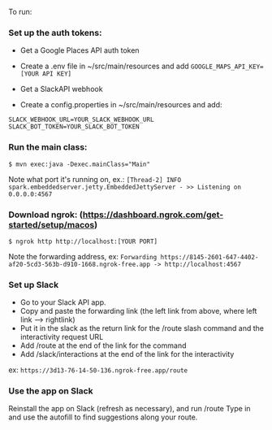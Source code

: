 To run: 

### Set up the auth tokens: 
- Get a Google Places API auth token
- Create a .env file in ~/src/main/resources and add ```GOOGLE_MAPS_API_KEY=[YOUR API KEY]```

- Get a SlackAPI webhook
- Create a config.properties in ~/src/main/resources and add:
```
SLACK_WEBHOOK_URL=YOUR_SLACK_WEBHOOK_URL
SLACK_BOT_TOKEN=YOUR_SLACK_BOT_TOKEN
```

### Run the main class:
```
$ mvn exec:java -Dexec.mainClass="Main"
```
Note what port it's running on, ex.: ```[Thread-2] INFO spark.embeddedserver.jetty.EmbeddedJettyServer - >> Listening on 0.0.0.0:4567```

### Download ngrok: (https://dashboard.ngrok.com/get-started/setup/macos) 

```
$ ngrok http http://localhost:[YOUR PORT] 
```
Note the forwarding address, ex: ```Forwarding https://8145-2601-647-4402-af20-5cd3-563b-d910-1668.ngrok-free.app -> http://localhost:4567```   

### Set up Slack
- Go to your Slack API app.
- Copy and paste the forwarding link (the left link from above, where left link --> rightlink)
- Put it in the slack as the return link for the /route slash command and the interactivity request URL
- Add /route at the end of the link for the command
- Add /slack/interactions at the end of the link for the interactivity

ex: ```https://3d13-76-14-50-136.ngrok-free.app/route```


### Use the app on Slack
Reinstall the app on Slack (refresh as necessary), and run /route 
Type in and use the autofill to find suggestions along your route. 
